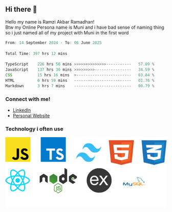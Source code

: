 ## Hi there 👋
Hello my name is Ramzi Akbar Ramadhan!\
Btw my Online Persona name is Muni and i have bad sense of naming thing so i just named all of my project with Muni in the first word
<!--START_SECTION:Muni-->

```Javascript
From: 14 September 2024 - To: 06 June 2025

Total Time: 397 hrs 12 mins

TypeScript    226 hrs 56 mins >>>>>>>>>>>>>>-----------   57.09 %
JavaScript    137 hrs 30 mins >>>>>>>>>----------------   34.59 %
CSS           15 hrs 16 mins  >------------------------   03.84 %
HTML          6 hrs 59 mins   -------------------------   01.76 %
Markdown      3 hrs 7 mins    -------------------------   00.79 %
```

<!--END_SECTION:Muni-->
### Connect with me!
* [LinkedIn](https://www.linkedin.com/in/ramzi-akbar-ramadhan-b8b05a243/)
* [Personal Website](https://www.muniporto.my.id/)
### Technology i often use
![Technology List](assets/techlist.png)
